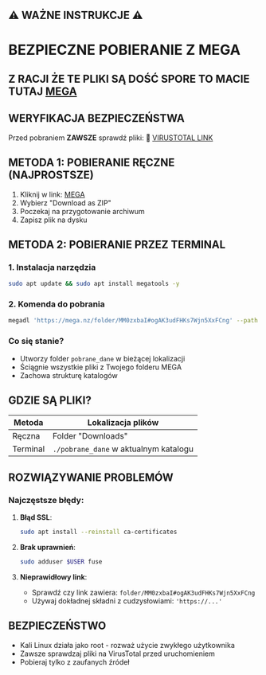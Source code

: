## ⚠️ WAŻNE INSTRUKCJE ⚠️

# BEZPIECZNE POBIERANIE Z MEGA
## Z RACJI ŻE TE PLIKI SĄ DOŚĆ SPORE TO MACIE TUTAJ [MEGA](https://mega.nz/folder/MM0zxbaI#ogAK3udFHKs7Wjn5XxFCng)

## WERYFIKACJA BEZPIECZEŃSTWA
Przed pobraniem **ZAWSZE** sprawdź pliki:
🔗 [VIRUSTOTAL LINK](https://www.virustotal.com/gui/url/b342d1db16708f2d3c68b5bfddb23ed48306610e9c56956110a4edaf779d21b0?nocache=1)

## METODA 1: POBIERANIE RĘCZNE (NAJPROSTSZE)
1. Kliknij w link: [MEGA](https://mega.nz/folder/MM0zxbaI#ogAK3udFHKs7Wjn5XxFCng)
2. Wybierz "Download as ZIP"
3. Poczekaj na przygotowanie archiwum
4. Zapisz plik na dysku

## METODA 2: POBIERANIE PRZEZ TERMINAL
### 1. Instalacja narzędzia
```bash
sudo apt update && sudo apt install megatools -y
```

### 2. Komenda do pobrania
```bash
megadl 'https://mega.nz/folder/MM0zxbaI#ogAK3udFHKs7Wjn5XxFCng' --path ./pobrane_dane
```

### Co się stanie?
- Utworzy folder `pobrane_dane` w bieżącej lokalizacji
- Ściągnie wszystkie pliki z Twojego folderu MEGA
- Zachowa strukturę katalogów

## GDZIE SĄ PLIKI?
| Metoda | Lokalizacja plików |
|--------|---------------------|
| Ręczna | Folder "Downloads" |
| Terminal | `./pobrane_dane` w aktualnym katalogu |

## ROZWIĄZYWANIE PROBLEMÓW
### Najczęstsze błędy:
1. **Błąd SSL**:
   ```bash
   sudo apt install --reinstall ca-certificates
   ```
   
2. **Brak uprawnień**:
   ```bash
   sudo adduser $USER fuse
   ```

3. **Nieprawidłowy link**:
   - Sprawdź czy link zawiera: `folder/MM0zxbaI#ogAK3udFHKs7Wjn5XxFCng`
   - Używaj dokładnej składni z cudzysłowiami: `'https://...'`

## BEZPIECZEŃSTWO
- Kali Linux działa jako root - rozważ użycie zwykłego użytkownika
- Zawsze sprawdzaj pliki na VirusTotal przed uruchomieniem
- Pobieraj tylko z zaufanych źródeł
